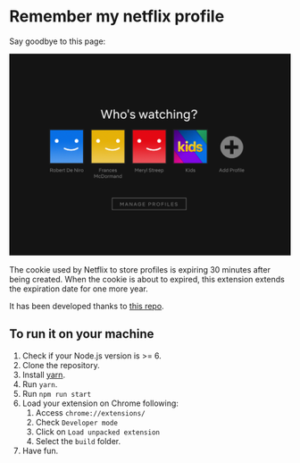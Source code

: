 # Remember my netflix profile

Say goodbye to this page:

![Profile page](./src/img/profile-page.png)

The cookie used by Netflix to store profiles is expiring 30 minutes after being created. When the cookie is about to expired, this extension extends the expiration date for one more year. 

It has been developed thanks to [this repo](https://github.com/samuelsimoes/chrome-extension-webpack-boilerplate).


## To run it on your machine

1. Check if your Node.js version is >= 6.
2. Clone the repository.
3. Install [yarn](https://yarnpkg.com/lang/en/docs/install/).
4. Run `yarn`.
5. Run `npm run start`
6. Load your extension on Chrome following:
    1. Access `chrome://extensions/`
    2. Check `Developer mode`
    3. Click on `Load unpacked extension`
    4. Select the `build` folder.
7. Have fun.
